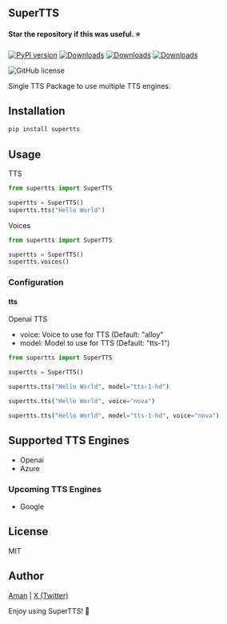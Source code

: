 ## SuperTTS

#### Star the repository if this was useful. ⭐️

[![PyPI version](https://badge.fury.io/py/supertts.svg)](https://badge.fury.io/py/supertts)
[![Downloads](https://pepy.tech/badge/supertts)](https://pepy.tech/project/supertts)
[![Downloads](https://pepy.tech/badge/supertts/month)](https://pepy.tech/project/supertts/month)
[![Downloads](https://pepy.tech/badge/supertts/week)](https://pepy.tech/project/supertts/week)

![GitHub license](https://img.shields.io/github/license/onlyoneaman/supertts)

Single TTS Package to use multiple TTS engines.

## Installation

```bash
pip install supertts
```

## Usage

TTS
```python
from supertts import SuperTTS

supertts = SuperTTS()
supertts.tts("Hello World")
```

Voices
```python
from supertts import SuperTTS

supertts = SuperTTS()
supertts.voices()
```

### Configuration

#### tts

Openai TTS
- voice: Voice to use for TTS (Default: "alloy"
- model: Model to use for TTS (Default: "tts-1")

```python
from supertts import SuperTTS

supertts = SuperTTS()

supertts.tts("Hello World", model="tts-1-hd")

supertts.tts("Hello World", voice="nova")

supertts.tts("Hello World", model="tts-1-hd", voice="nova")
```


## Supported TTS Engines

- Openai
- Azure

### Upcoming TTS Engines

- Google

## License

MIT

## Author

[Aman](https://amankumar.ai) | [X (Twitter)](https://twitter.com/onlyoneaman)

Enjoy using SuperTTS! 🚀
